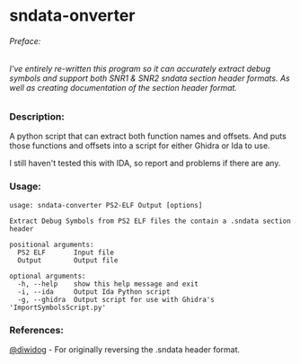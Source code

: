 # sndata-onverter

###### Preface:
###### I've entirely re-written this program so it can accurately extract debug symbols and support both SNR1 & SNR2 sndata section header formats. As well as creating documentation of the section header format.

### Description:
A python script that can extract both function names and offsets. And puts those functions and offsets into a script for either Ghidra or Ida to use.

I still haven't tested this with IDA, so report and problems if there are any.

### Usage:
```
usage: sndata-converter PS2-ELF Output [options]

Extract Debug Symbols from PS2 ELF files the contain a .sndata section
header

positional arguments:
  PS2 ELF       Input file
  Output        Output file

optional arguments:
  -h, --help    show this help message and exit
  -i, --ida     Output Ida Python script
  -g, --ghidra  Output script for use with Ghidra's 'ImportSymbolsScript.py'

```

### References:
[@diwidog](https://twitter.com/diwidog/status/1188626209560596480) - For originally reversing the .sndata header format.
